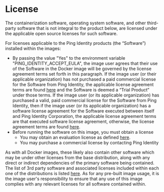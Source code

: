 # License

The containerization software, operating system software, and other third-party software that is not integral to the product below, are licensed under the applicable open source licenses for such software.

For licenses applicable to the Ping Identity products (the “Software”) installed within the images:

* By passing the value "Yes" to the environment variable "PING_IDENTITY_ACCEPT_EULA", the image user agrees that their use of the Software in the Docker image will be governed by the license agreement terms set forth in this paragraph. If the image user (or their applicable organization) has not purchased a paid commercial license for the Software from Ping Identity, the applicable license agreement terms are found [here](https://www.pingidentity.com/en/legal/subscription-agreement.html) and the Software is deemed a “Trial Product” under those terms. If the image user (or its applicable organization) has purchased a valid, paid commercial license for the Software from Ping Identity, then if the image user (or its applicable organization) has a software license agreement for the Software executed between itself and Ping Identity Corporation, the applicable license agreement terms are that executed software license agreement, otherwise, the license agreement terms are found [here](https://www.pingidentity.com/en/legal/subscription-agreement.html).
* Before running the software on this image, you must obtain a license
  * You may obtain an evaluation license as defined [here](https://devops.pingidentity.com/how-to/devopsRegistration/).
  * You may purchase a commercial license by contacting Ping Identity

As with all Docker images, these likely also contain other software which may be under other licenses from the base distribution, along with any direct or indirect dependencies of the primary software being contained. The list of 3rd party software and associated licenses included within each one of the distributions is listed [here](https://devops.pingidentity.com/3rdPartySoftware/). As for any pre-built image usage, it is the image user's responsibility to ensure that any use of this image complies with any relevant licenses for all software contained within.

